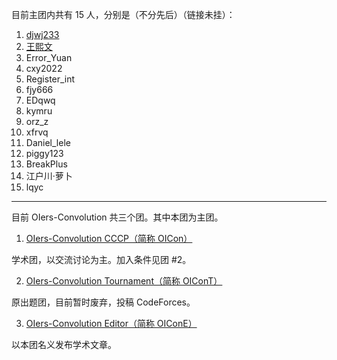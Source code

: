 目前主团内共有 15 人，分别是（不分先后）（链接未挂）：

1. [djwj233](https://www.luogu.com.cn/user/295367)
2. [王熙文](https://www.luogu.com.cn/user/353688)
3. Error_Yuan
4. cxy2022
5. Register_int
6. fjy666
7. EDqwq
8. kymru
9. orz_z
10. xfrvq
11. Daniel_lele
12. piggy123
13. BreakPlus
14. 江户川·萝卜
15. lqyc

--------

目前 OIers-Convolution 共三个团。其中本团为主团。

1. [OIers-Convolution CCCP（简称 OICon）](https://www.luogu.com.cn/team/52724)

学术团，以交流讨论为主。加入条件见团 #2。

2. [OIers-Convolution Tournament（简称 OIConT）](https://www.luogu.com.cn/team/54129)

原出题团，目前暂时废弃，投稿 CodeForces。

3. [OIers-Convolution Editor（简称 OIConE）](https://www.luogu.com.cn/team/54599)

以本团名义发布学术文章。
